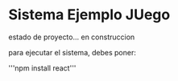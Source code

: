 <h1>Sistema Ejemplo JUego</h1>

estado de proyecto... en construccion

para ejecutar el sistema, debes poner:

'''npm install react'''
